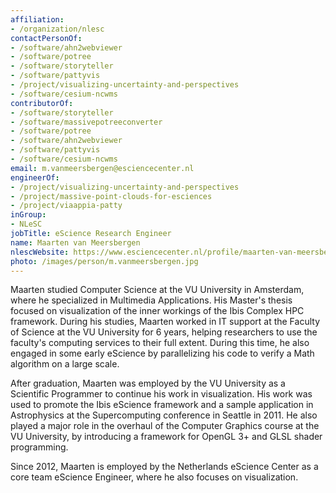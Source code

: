 ```yaml
---
affiliation:
- /organization/nlesc
contactPersonOf:
- /software/ahn2webviewer
- /software/potree
- /software/storyteller
- /software/pattyvis
- /project/visualizing-uncertainty-and-perspectives
- /software/cesium-ncwms
contributorOf:
- /software/storyteller
- /software/massivepotreeconverter
- /software/potree
- /software/ahn2webviewer
- /software/pattyvis
- /software/cesium-ncwms
email: m.vanmeersbergen@esciencecenter.nl
engineerOf:
- /project/visualizing-uncertainty-and-perspectives
- /project/massive-point-clouds-for-esciences
- /project/viaappia-patty
inGroup:
- NLeSC
jobTitle: eScience Research Engineer
name: Maarten van Meersbergen
nlescWebsite: https://www.esciencecenter.nl/profile/maarten-van-meersbergen-msc
photo: /images/person/m.vanmeersbergen.jpg
---
```

Maarten studied Computer Science at the VU University in Amsterdam, where he specialized in Multimedia Applications. His Master's thesis focused on visualization of the inner workings of the Ibis Complex HPC framework. During his studies, Maarten worked in IT support at the Faculty of Science at the VU University for 6 years, helping researchers to use the faculty's computing services to their full extent. During this time, he also engaged in some early eScience by parallelizing his code to verify a Math algorithm on a large scale.

After graduation, Maarten was employed by the VU University as a Scientific Programmer to continue his work in visualization. His work was used to promote the Ibis eScience framework and a sample application in Astrophysics at the Supercomputing conference in Seattle in 2011. He also played a major role in the overhaul of the Computer Graphics course at the VU University, by introducing a framework for OpenGL 3+ and GLSL shader programming.

Since 2012, Maarten is employed by the Netherlands eScience Center as a core team eScience Engineer, where he also focuses on visualization.
